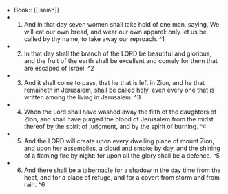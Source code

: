 - Book:: [[Isaiah]]
- 1. And in that day seven women shall take hold of one man, saying, We will eat our own bread, and wear our own apparel: only let us be called by thy name, to take away our reproach. ^1
- 2. In that day shall the branch of the LORD be beautiful and glorious, and the fruit of the earth shall be excellent and comely for them that are escaped of Israel. ^2
- 3. And it shall come to pass, that he that is left in Zion, and he that remaineth in Jerusalem, shall be called holy, even every one that is written among the living in Jerusalem: ^3
- 4. When the Lord shall have washed away the filth of the daughters of Zion, and shall have purged the blood of Jerusalem from the midst thereof by the spirit of judgment, and by the spirit of burning. ^4
- 5. And the LORD will create upon every dwelling place of mount Zion, and upon her assemblies, a cloud and smoke by day, and the shining of a flaming fire by night: for upon all the glory shall be a defence. ^5
- 6. And there shall be a tabernacle for a shadow in the day time from the heat, and for a place of refuge, and for a covert from storm and from rain. ^6

